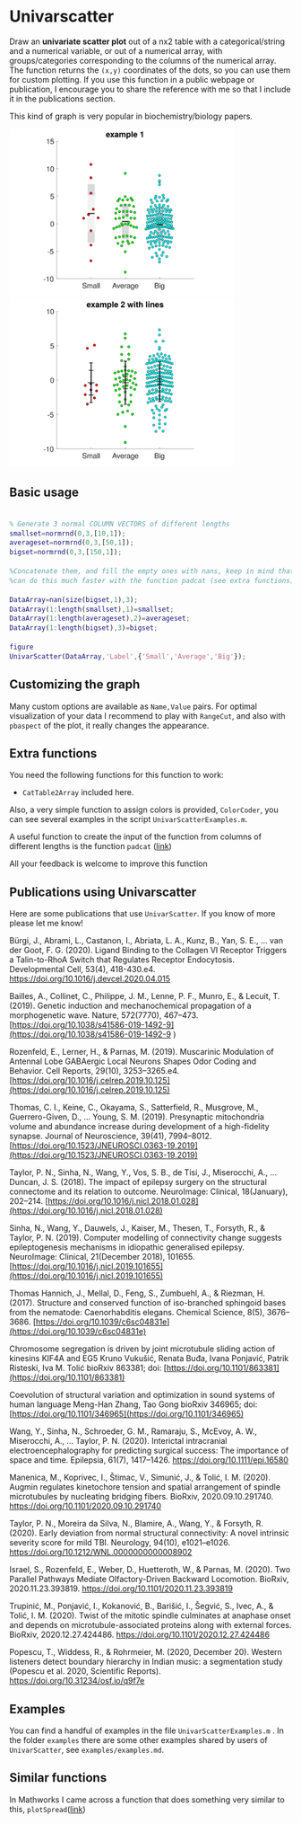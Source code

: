 # Univarscatter

Draw an **univariate scatter plot** out of a nx2 table with a
categorical/string and a numerical variable, or out of a
numerical array, with groups/categories corresponding
to the columns of the numerical array. The function returns the `(x,y)` coordinates of the dots, so you can use them for custom plotting. If you use this function in a public webpage or publication, I encourage you to share the reference with me so that I include it in the publications section.

This kind of graph is very popular in biochemistry/biology
papers.

<img src="example1.svg" width="400"/><img src="example2.svg" width="400"/>

## Basic usage
```matlab

% Generate 3 normal COLUMN VECTORS of different lengths
smallset=normrnd(0,3,[10,1]);
averageset=normrnd(0,3,[50,1]);
bigset=normrnd(0,3,[150,1]);

%Concatenate them, and fill the empty ones with nans, keep in mind that you
%can do this much faster with the function padcat (see extra functions)

DataArray=nan(size(bigset,1),3);
DataArray(1:length(smallset),1)=smallset;
DataArray(1:length(averageset),2)=averageset;
DataArray(1:length(bigset),3)=bigset;

figure
UnivarScatter(DataArray,'Label',{'Small','Average','Big'});
```

## Customizing the graph

Many custom options are available as `Name,Value`
pairs.
For optimal visualization of your data I
recommend to play with `RangeCut`, and also with `pbaspect` of the plot, it
really changes the appearance.

## Extra functions
You need the following functions for this function to work:

* `CatTable2Array` included here.

Also, a very simple function to assign colors is
provided, `ColorCoder`, you can see several examples in the
script `UnivarScatterExamples.m`.

A useful function to create the input of the function from columns of different lengths is the function `padcat` ([link](https://fr.mathworks.com/matlabcentral/fileexchange/22909-padcat))

All your feedback is welcome to improve this function

## Publications using Univarscatter

Here are some publications that use `UnivarScatter`. If you know of more please let me know!

Bürgi, J., Abrami, L., Castanon, I., Abriata, L. A., Kunz, B., Yan, S. E., … van der Goot, F. G. (2020). Ligand Binding to the Collagen VI Receptor Triggers a Talin-to-RhoA Switch that Regulates Receptor Endocytosis. Developmental Cell, 53(4), 418-430.e4. https://doi.org/10.1016/j.devcel.2020.04.015

Bailles, A., Collinet, C., Philippe, J. M., Lenne, P. F., Munro, E., & Lecuit, T. (2019). Genetic induction and mechanochemical propagation of a morphogenetic wave. Nature, 572(7770), 467–473. [https://doi.org/10.1038/s41586-019-1492-9](https://doi.org/10.1038/s41586-019-1492-9
)

Rozenfeld, E., Lerner, H., & Parnas, M. (2019). Muscarinic Modulation of Antennal Lobe GABAergic Local Neurons Shapes Odor Coding and Behavior. Cell Reports, 29(10), 3253–3265.e4. [https://doi.org/10.1016/j.celrep.2019.10.125](https://doi.org/10.1016/j.celrep.2019.10.125)

Thomas, C. I., Keine, C., Okayama, S., Satterfield, R., Musgrove, M., Guerrero-Given, D., … Young, S. M. (2019). Presynaptic mitochondria volume and abundance increase during development of a high-fidelity synapse. Journal of Neuroscience, 39(41), 7994–8012. [https://doi.org/10.1523/JNEUROSCI.0363-19.2019](https://doi.org/10.1523/JNEUROSCI.0363-19.2019)

Taylor, P. N., Sinha, N., Wang, Y., Vos, S. B., de Tisi, J., Miserocchi, A., … Duncan, J. S. (2018). The impact of epilepsy surgery on the structural connectome and its relation to outcome. NeuroImage: Clinical, 18(January), 202–214. [https://doi.org/10.1016/j.nicl.2018.01.028](https://doi.org/10.1016/j.nicl.2018.01.028)

Sinha, N., Wang, Y., Dauwels, J., Kaiser, M., Thesen, T., Forsyth, R., & Taylor, P. N. (2019). Computer modelling of connectivity change suggests epileptogenesis mechanisms in idiopathic generalised epilepsy. NeuroImage: Clinical, 21(December 2018), 101655. [https://doi.org/10.1016/j.nicl.2019.101655](https://doi.org/10.1016/j.nicl.2019.101655)

Thomas Hannich, J., Mellal, D., Feng, S., Zumbuehl, A., & Riezman, H. (2017). Structure and conserved function of iso-branched sphingoid bases from the nematode: Caenorhabditis elegans. Chemical Science, 8(5), 3676–3686. [https://doi.org/10.1039/c6sc04831e](https://doi.org/10.1039/c6sc04831e)

Chromosome segregation is driven by joint microtubule sliding action of kinesins KIF4A and EG5
Kruno Vukušić, Renata Buđa, Ivana Ponjavić, Patrik Risteski, Iva M. Tolić
bioRxiv 863381; doi: [https://doi.org/10.1101/863381](https://doi.org/10.1101/863381)

Coevolution of structural variation and optimization in sound systems of human language
Meng-Han Zhang, Tao Gong
bioRxiv 346965; doi: [https://doi.org/10.1101/346965](https://doi.org/10.1101/346965)

Wang, Y., Sinha, N., Schroeder, G. M., Ramaraju, S., McEvoy, A. W., Miserocchi, A., … Taylor, P. N. (2020). Interictal intracranial electroencephalography for predicting surgical success: The importance of space and time. Epilepsia, 61(7), 1417–1426. https://doi.org/10.1111/epi.16580

Manenica, M., Koprivec, I., Štimac, V., Simunić, J., & Tolić, I. M. (2020). Augmin regulates kinetochore tension and spatial arrangement of spindle microtubules by nucleating bridging fibers. BioRxiv, 2020.09.10.291740. https://doi.org/10.1101/2020.09.10.291740

Taylor, P. N., Moreira da Silva, N., Blamire, A., Wang, Y., & Forsyth, R. (2020). Early deviation from normal structural connectivity: A novel intrinsic severity score for mild TBI. Neurology, 94(10), e1021–e1026. https://doi.org/10.1212/WNL.0000000000008902

Israel, S., Rozenfeld, E., Weber, D., Huetteroth, W., & Parnas, M. (2020). Two Parallel Pathways Mediate Olfactory-Driven Backward Locomotion. BioRxiv, 2020.11.23.393819. https://doi.org/10.1101/2020.11.23.393819

Trupinić, M., Ponjavić, I., Kokanović, B., Barišić, I., Šegvić, S., Ivec, A., & Tolić, I. M. (2020). Twist of the mitotic spindle culminates at anaphase onset and depends on microtubule-associated proteins along with external forces. BioRxiv, 2020.12.27.424486. https://doi.org/10.1101/2020.12.27.424486

Popescu, T., Widdess, R., & Rohrmeier, M. (2020, December 20). Western listeners detect boundary hierarchy in Indian music: a segmentation study (Popescu et al. 2020, Scientific Reports). https://doi.org/10.31234/osf.io/q9f7e

## Examples

You can find a handful of examples in the file `UnivarScatterExamples.m` . In the folder `examples` there are some other examples shared by users of `UnivarScatter`, see `examples/examples.md`.


## Similar functions
In Mathworks I came across a function that does something very similar to this, `plotSpread`([link](http://www.mathworks.com/matlabcentral/fileexchange/37105-plot-spread-points--beeswarm-plot-))

